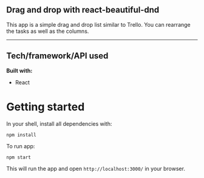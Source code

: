## Drag and drop with react-beautiful-dnd

This app is a simple drag and drop list similar to Trello. 
You can rearrange the tasks as well as the columns.

---

## Tech/framework/API used

**Built with:**

- React

# Getting started

In your shell, install all dependencies with:

```
npm install
```

To run app:

```
npm start
```

This will run the app and open `http://localhost:3000/` in your browser.

<!-- There are no tests as of now -->
<!-- To run tests:

```
npm test
``` -->